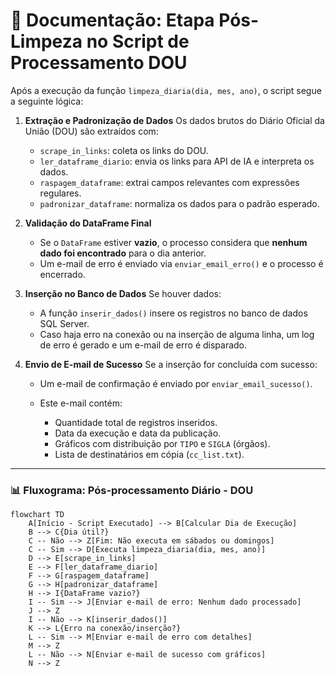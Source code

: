 # 📄 Documentação: Etapa Pós-Limpeza no Script de Processamento DOU

Após a execução da função `limpeza_diaria(dia, mes, ano)`, o script segue a seguinte lógica:

1. **Extração e Padronização de Dados**
   Os dados brutos do Diário Oficial da União (DOU) são extraídos com:

   * `scrape_in_links`: coleta os links do DOU.
   * `ler_dataframe_diario`: envia os links para API de IA e interpreta os dados.
   * `raspagem_dataframe`: extrai campos relevantes com expressões regulares.
   * `padronizar_dataframe`: normaliza os dados para o padrão esperado.

2. **Validação do DataFrame Final**

   * Se o `DataFrame` estiver **vazio**, o processo considera que **nenhum dado foi encontrado** para o dia anterior.
   * Um e-mail de erro é enviado via `enviar_email_erro()` e o processo é encerrado.

3. **Inserção no Banco de Dados**
   Se houver dados:

   * A função `inserir_dados()` insere os registros no banco de dados SQL Server.
   * Caso haja erro na conexão ou na inserção de alguma linha, um log de erro é gerado e um e-mail de erro é disparado.

4. **Envio de E-mail de Sucesso**
   Se a inserção for concluída com sucesso:

   * Um e-mail de confirmação é enviado por `enviar_email_sucesso()`.
   * Este e-mail contém:

     * Quantidade total de registros inseridos.
     * Data da execução e data da publicação.
     * Gráficos com distribuição por `TIPO` e `SIGLA` (órgãos).
     * Lista de destinatários em cópia (`cc_list.txt`).

---

### 📊 Fluxograma: Pós-processamento Diário - DOU

```mermaid
flowchart TD
    A[Início - Script Executado] --> B[Calcular Dia de Execução]
    B --> C{Dia útil?}
    C -- Não --> Z[Fim: Não executa em sábados ou domingos]
    C -- Sim --> D[Executa limpeza_diaria(dia, mes, ano)]
    D --> E[scrape_in_links]
    E --> F[ler_dataframe_diario]
    F --> G[raspagem_dataframe]
    G --> H[padronizar_dataframe]
    H --> I{DataFrame vazio?}
    I -- Sim --> J[Enviar e-mail de erro: Nenhum dado processado]
    J --> Z
    I -- Não --> K[inserir_dados()]
    K --> L{Erro na conexão/inserção?}
    L -- Sim --> M[Enviar e-mail de erro com detalhes]
    M --> Z
    L -- Não --> N[Enviar e-mail de sucesso com gráficos]
    N --> Z
```
